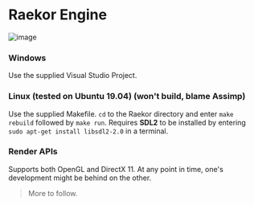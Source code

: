 # Raekor Engine

![image](https://i.imgur.com/YaEBUfV.png)

### Windows
Use the supplied Visual Studio Project.

### Linux (tested on Ubuntu 19.04) (**won't build, blame Assimp**)
Use the supplied Makefile. `cd` to the Raekor directory and enter `make rebuild` followed by `make run`.
Requires **SDL2** to be installed by entering `sudo apt-get install libsdl2-2.0` in a terminal.

### Render APIs
Supports both OpenGL and DirectX 11. At any point in time, one's development might be behind on the other.

> More to follow.
